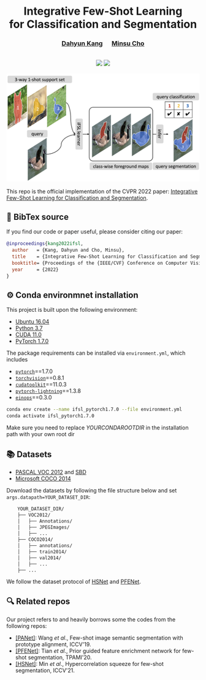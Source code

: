 <div align="center">
  <h1> Integrative Few-Shot Learning <br> for Classification and Segmentation</h1>
</div>

<div align="center">
  <h3><a href=http://dahyun-kang.github.io>Dahyun Kang</a> &nbsp;&nbsp;&nbsp;&nbsp; <a href=http://cvlab.postech.ac.kr/~mcho/>Minsu Cho</a></h3>
</div>
<br />


<div align="center">
  <a href="https://arxiv.org/abs/2203.15712"><img src="https://img.shields.io/badge/arXiv-2203.15712-b31b1b.svg"/></a>
  <a href="http://cvlab.postech.ac.kr/research/iFSL"><img src="https://img.shields.io/static/v1?label=project homepage&message=iFSL&color=9cf"/></a>
</div>
<br />

<div align="center">
  <img src="fs-cs/data/assets/teaser.png" alt="result" width="600"/>
</div>

This repo is the official implementation of the CVPR 2022 paper: [Integrative Few-Shot Learning for Classification and Segmentation](https://arxiv.org/abs/2203.15712).


## :scroll: BibTex source
If you find our code or paper useful, please consider citing our paper:

```BibTeX
@inproceedings{kang2022ifsl,
  author   = {Kang, Dahyun and Cho, Minsu},
  title    = {Integrative Few-Shot Learning for Classification and Segmentation},
  booktitle= {Proceedings of the {IEEE/CVF} Conference on Computer Vision and Pattern Recognition (CVPR)},
  year     = {2022}
}
```


## :gear: Conda environmnet installation
This project is built upon the following environment:
* [Ubuntu 16.04](https://ubuntu.com/download)
* [Python 3.7](https://pytorch.org)
* [CUDA 11.0](https://developer.nvidia.com/cuda-toolkit)
* [PyTorch 1.7.0](https://pytorch.org)

The package requirements can be installed via `environment.yml`, which includes
* [`pytorch`](https://pytorch.org)==1.7.0
* [`torchvision`](https://pytorch.org/vision/stable/index.html)==0.8.1
* [`cudatoolkit`](https://developer.nvidia.com/cuda-toolkit)==11.0.3
* [`pytorch-lightning`](https://www.pytorchlightning.ai/)==1.3.8
* [`einops`](https://einops.rocks/pytorch-examples.html)==0.3.0
```bash
conda env create --name ifsl_pytorch1.7.0 --file environment.yml
conda activate ifsl_pytorch1.7.0
```
Make sure you need to replace _YOURCONDAROOTDIR_ in the installation path with your own root dir

## :books: Datasets
* [PASCAL VOC 2012](http://host.robots.ox.ac.uk/pascal/VOC/voc2012/) and [SBD](http://home.bharathh.info/pubs/codes/SBD/download.html)
* [Microsoft COCO 2014](https://cocodataset.org/#download)

Download the datasets by following the file structure below and set `args.datapath=YOUR_DATASET_DIR`:

```
    YOUR_DATASET_DIR/
    ├── VOC2012/
    │   ├── Annotations/
    │   ├── JPEGImages/
    │   ├── ...
    ├── COCO2014/
    │   ├── annotations/
    │   ├── train2014/
    │   ├── val2014/
    │   ├── ...
    ├── ...
```

We follow the dataset protocol of [HSNet](https://github.com/juhongm999/hsnet) and [PFENet](https://github.com/dvlab-research/PFENet).


## :mag: Related repos
Our project refers to and heavily borrows some the codes from the following repos:

* [[PANet]](https://github.com/kaixin96/PANet): Wang _et al_.,  Few-shot image semantic segmentation with prototype alignment, ICCV'19.
* [[PFENet]](https://github.com/dvlab-research/PFENet): Tian _et al_., Prior guided feature enrichment network for few-shot segmentation, TPAMI'20.
* [[HSNet]](https://github.com/juhongm999/hsnet):  Min _et al_., Hypercorrelation squeeze for few-shot segmentation, ICCV'21.
